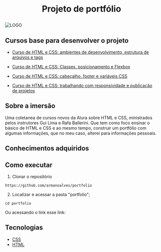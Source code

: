 # <p align="center" >  Projeto de portfólio  </p> 

![LOGO](https://i.imgur.com/PzV9CtZ.gif)

## Cursos base para desenvolver o projeto

* [Curso de HTML e CSS: ambientes de desenvolvimento, estrutura de arquivos e tags](https://cursos.alura.com.br/certificate/748b79cd-e332-4005-8dec-aa1f72b59081)

* [Curso de HTML e CSS: Classes, posicionamento e Flexbox](https://cursos.alura.com.br/certificate/fc8b83ab-50ca-4230-9cd1-1435800a33b9)

* [Curso de HTML e CSS: cabeçalho, footer e variáveis CSS](https://cursos.alura.com.br/certificate/33731fa1-70a9-47d3-a28b-aa7af080399c)

* [Curso de HTML e CSS: trabalhando com responsividade e publicação de projetos](https://cursos.alura.com.br/certificate/af070b44-c1d0-44a8-a843-1904c51865cb)

## Sobre a imersão

Uma coletanea de cursos novos da Alura sobre HTML e CSS, ministrados pelos instrutores Gui Lima e Rafa Ballerini. Que tem como foco ensinar o básico de HTML e CSS e ao mesmo tempo, construir um portfólio com algumas informações, que no meu caso, alterei para informações pessoais.

## Conhecimentos adquiridos


## Como executar
1. Clonar o repositório

```
https://github.com/armanoalves/portfolio
```

2. Localizar e acessar a pasta "portfolio";

```
cd portfolio
```

Ou acessando o link esse link:

## Tecnologias
  
  * [CSS](https://www.w3schools.com/css/)
  * [HTML](https://www.w3schools.com/html/)
